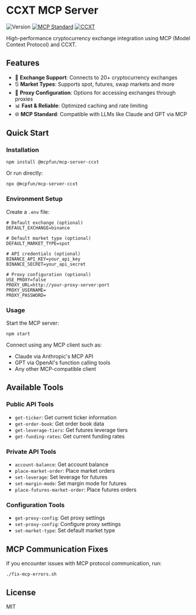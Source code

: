 
# CCXT MCP Server

![Version](https://img.shields.io/badge/version-1.2.0-blue.svg)
[![MCP Standard](https://img.shields.io/badge/MCP-Standard-green.svg)](https://www.modelcontextprotocol.org/)
[![CCXT](https://img.shields.io/badge/CCXT-4.0.0-orange.svg)](https://github.com/ccxt/ccxt)

High-performance cryptocurrency exchange integration using MCP (Model Context Protocol) and CCXT.

## Features

- 🚀 **Exchange Support**: Connects to 20+ cryptocurrency exchanges
- 🔃 **Market Types**: Supports spot, futures, swap markets and more
- 🔧 **Proxy Configuration**: Options for accessing exchanges through proxies
- 📊 **Fast & Reliable**: Optimized caching and rate limiting
- 🌐 **MCP Standard**: Compatible with LLMs like Claude and GPT via MCP

## Quick Start

### Installation

```
npm install @mcpfun/mcp-server-ccxt
```

Or run directly:

```
npx @mcpfun/mcp-server-ccxt
```

### Environment Setup

Create a `.env` file:

```
# Default exchange (optional)
DEFAULT_EXCHANGE=binance

# Default market type (optional)
DEFAULT_MARKET_TYPE=spot 

# API credentials (optional)
BINANCE_API_KEY=your_api_key
BINANCE_SECRET=your_api_secret

# Proxy configuration (optional)
USE_PROXY=false
PROXY_URL=http://your-proxy-server:port
PROXY_USERNAME=
PROXY_PASSWORD=
```

### Usage

Start the MCP server:

```
npm start
```

Connect using any MCP client such as:
- Claude via Anthropic's MCP API
- GPT via OpenAI's function calling tools
- Any other MCP-compatible client

## Available Tools

### Public API Tools
- `get-ticker`: Get current ticker information
- `get-order-book`: Get order book data
- `get-leverage-tiers`: Get futures leverage tiers
- `get-funding-rates`: Get current funding rates

### Private API Tools
- `account-balance`: Get account balance
- `place-market-order`: Place market orders
- `set-leverage`: Set leverage for futures
- `set-margin-mode`: Set margin mode for futures
- `place-futures-market-order`: Place futures orders

### Configuration Tools
- `get-proxy-config`: Get proxy settings
- `set-proxy-config`: Configure proxy settings
- `set-market-type`: Set default market type

## MCP Communication Fixes

If you encounter issues with MCP protocol communication, run:

```
./fix-mcp-errors.sh
```

## License

MIT
